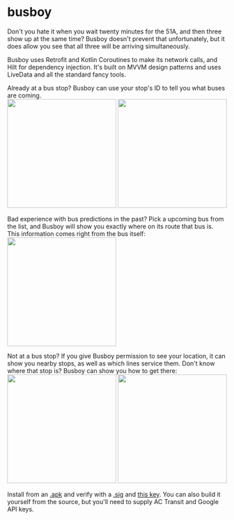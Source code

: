# busboy
Don't you hate it when you wait twenty minutes for the 51A, and then three show up at the same time? Busboy doesn't prevent that unfortunately, but it does allow you see that all three will be arriving simultaneously. 

Busboy uses Retrofit and Kotlin Coroutines to make its network calls, and Hilt for dependency injection. It's built on MVVM design patterns and uses LiveData and all the standard fancy tools.

Already at a bus stop? Busboy can use your stop's ID to tell you what buses are coming.  
<img src="https://www.taitsmith.com/images/ss_main_busflag.png" width=250>
<img src="https://www.taitsmith.com/images/ss_by_id_55555.png" width=250>  
  
Bad experience with bus predictions in the past? Pick a upcoming bus from the list, and Busboy will show you exactly where on its route that bus is. This information comes right from the bus itself:  
<img src="https://www.taitsmith.com/images/ss_bus_route.png" width=250>  
  
Not at a bus stop? If you give Busboy permission to see your location, it can show you nearby stops, as well as which lines service them. Don't know where that stop is? Busboy can show you how to get there:  
<img src="https://www.taitsmith.com/images/ss_nearby.png" width=250>
<img src="https://www.taitsmith.com/images/ss_directions.png" width=250>

Install from an [.apk](https://www.taitsmith.com/apks/busboy_debug_2022-03-31.apk) and verify with a [.sig](https://www.taitsmith.com/apks/busboy_debug_2022-03-31.apk.sig) and [this key](https://www.taitsmith.com/apks/ts_public.key). You can also build it yourself from the source, but you'll need to supply AC Transit and Google API keys.
